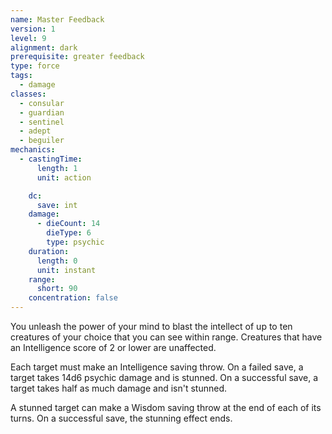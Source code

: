 ```yaml
---
name: Master Feedback
version: 1
level: 9
alignment: dark
prerequisite: greater feedback
type: force
tags:
  - damage
classes:
  - consular
  - guardian
  - sentinel
  - adept
  - beguiler
mechanics:
  - castingTime:
      length: 1
      unit: action

    dc:
      save: int
    damage:
      - dieCount: 14
        dieType: 6
        type: psychic
    duration:
      length: 0
      unit: instant
    range:
      short: 90
    concentration: false
---
```

You unleash the power of your mind to blast the intellect of up to ten creatures of your choice that you can see within range. Creatures that have an Intelligence score of 2 or lower are unaffected.

Each target must make an Intelligence saving throw. On a failed save, a target takes 14d6 psychic damage and is stunned. On a successful save, a target takes half as much damage and isn't stunned. 

A stunned target can make a Wisdom saving throw at the end of each of its turns. On a successful save, the stunning effect ends.
    